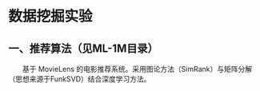 # 数据挖掘实验
## 一、推荐算法（见ML-1M目录）
&emsp;&emsp;基于 MovieLens 的电影推荐系统。采用图论方法（SimRank）与矩阵分解（思想来源于FunkSVD）结合深度学习方法。



